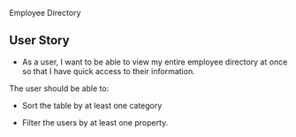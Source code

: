 Employee Directory

## User Story

- As a user, I want to be able to view my entire employee directory at once so that I have quick access to their information.

The user should be able to:

- Sort the table by at least one category

- Filter the users by at least one property.
